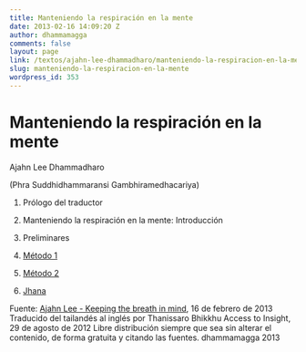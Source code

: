 ```yaml
---
title: Manteniendo la respiración en la mente
date: 2013-02-16 14:09:20 Z
author: dhammamagga
comments: false
layout: page
link: /textos/ajahn-lee-dhammadharo/manteniendo-la-respiracion-en-la-mente/
slug: manteniendo-la-respiracion-en-la-mente
wordpress_id: 353
---
```


# Manteniendo la respiración en la mente




Ajahn Lee Dhammadharo




(Phra Suddhidhammaransi Gambhiramedhacariya)






	
  1. Prólogo del traductor

	
  2. Manteniendo la respiración en la mente: Introducción

	
  3. Preliminares

	
  4. [Método 1](/textos/ajahn-lee-dhammadharo/manteniendo-la-respiracion-en-la-mente/metodo-1/)

	
  5. [Método 2](/textos/ajahn-lee-dhammadharo/manteniendo-la-respiracion-en-la-mente/metodo-2/)

	
  6. [Jhana](/textos/ajahn-lee-dhammadharo/manteniendo-la-respiracion-en-la-mente/jhana/)<!-- more -->




Fuente: [Ajahn Lee - Keeping the breath in mind](http://www.accesstoinsight.org/lib/thai/lee/inmind.html), 16 de febrero de 2013
Traducido del tailandés al inglés por Thanissaro Bhikkhu
Access to Insight, 29 de agosto de 2012
Libre distribución siempre que sea sin alterar el contenido, de forma gratuita y citando las fuentes.
dhammamagga 2013
